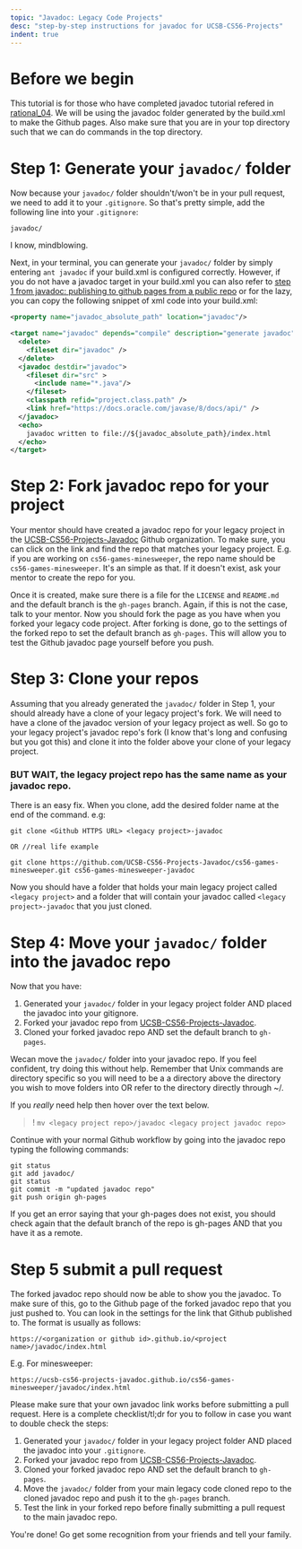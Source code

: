 ```yaml
---
topic: "Javadoc: Legacy Code Projects"
desc: "step-by-step instructions for javadoc for UCSB-CS56-Projects"
indent: true
---
```


# Before we begin

This tutorial is for those who have completed javadoc tutorial refered in [rational_04](http://ucsb-cs56-pconrad.github.io/tutorials/rational_ex04/). We will be using the javadoc folder generated by the build.xml to make the Github pages. Also make sure that you are in your top directory such that we can do commands in the top directory.

# Step 1: Generate your `javadoc/` folder

Now because your `javadoc/` folder shouldn't/won't be in your pull request, we need to add it to your `.gitignore`. So that's pretty simple, add the following line into your `.gitignore`:

  `javadoc/`
  
I know, mindblowing. 

Next, in your terminal, you can generate your `javadoc/` folder by simply entering `ant javadoc` if your build.xml is configured correctly. However, if you do not have a javadoc target in your build.xml you can also refer to [step 1 from javadoc: publishing to github pages from a public repo](http://ucsb-cs56-pconrad.github.io/topics/javadoc_publishing_to_github_pages_from_public_repo/) or for the lazy, you can copy the following snippet of xml code into your build.xml:

```xml
<property name="javadoc_absolute_path" location="javadoc"/>

<target name="javadoc" depends="compile" description="generate javadoc">
  <delete>
    <fileset dir="javadoc" />
  </delete>
  <javadoc destdir="javadoc">
    <fileset dir="src" >
      <include name="*.java"/>
    </fileset>
    <classpath refid="project.class.path" />
    <link href="https://docs.oracle.com/javase/8/docs/api/" />          
  </javadoc>
  <echo>
    javadoc written to file://${javadoc_absolute_path}/index.html
  </echo> 
</target>
```

# Step 2: Fork javadoc repo for your project

Your mentor should have created a javadoc repo for your legacy project in the [UCSB-CS56-Projects-Javadoc](https://github.com/UCSB-CS56-Projects-Javadoc) Github organization. To make sure, you can click on the link and find the repo that matches your legacy project. E.g. if you are working on `cs56-games-minesweeper`, the repo name should be `cs56-games-minesweeper`. It's an simple as that. If it doesn't exist, ask your mentor to create the repo for you. 

Once it is created, make sure there is a file for the `LICENSE` and `README.md` and the default branch is the `gh-pages` branch. Again, if this is not the case, talk to your mentor. Now you should fork the page as you have when you forked your legacy code project. After forking is done, go to the settings of the forked repo to set the default branch as `gh-pages`. This will allow you to test the Github javadoc page yourself before you push. 

# Step 3: Clone your repos

Assuming that you already generated the `javadoc/` folder in Step 1, your should already have a clone of your legacy project's fork. We will need to have a clone of the javadoc version of your legacy project as well. So go to your legacy project's javadoc repo's fork (I know that's long and confusing but you got this) and clone it into the folder above your clone of your legacy project.

### BUT WAIT, the legacy project repo has the same name as your javadoc repo.
There is an easy fix. When you clone, add the desired folder name at the end of the command. e.g:

    git clone <Github HTTPS URL> <legacy project>-javadoc

    OR //real life example

    git clone https://github.com/UCSB-CS56-Projects-Javadoc/cs56-games-minesweeper.git cs56-games-minesweeper-javadoc

Now you should have a folder that holds your main legacy project called `<legacy project>` and a folder that will contain your javadoc called `<legacy project>-javadoc` that you just cloned.


# Step 4: Move your `javadoc/` folder into the javadoc repo

Now that you have:

  1. Generated your `javadoc/` folder in your legacy project folder AND placed the javadoc into your gitignore.
  2. Forked your javadoc repo from [UCSB-CS56-Projects-Javadoc](https://github.com/UCSB-CS56-Projects-Javadoc).
  3. Cloned your forked javadoc repo AND set the default branch to `gh-pages`.

Wecan move the `javadoc/` folder into your javadoc repo. If you feel confident, try doing this without help.  Remember that Unix commands are directory specific so you will need to be a a directory above the directory you wish to move folders into OR refer to the directory directly through ~/.

If you _really_ need help then hover over the text below.
>! `mv <legacy project repo>/javadoc <legacy project javadoc repo>`

Continue with your normal Github workflow by going into the javadoc repo typing the following commands:
```
git status
git add javadoc/
git status
git commit -m "updated javadoc repo"
git push origin gh-pages
```
If you get an error saying that your gh-pages does not exist, you should check again that the default branch of the repo is gh-pages AND that you have it as a remote.

# Step 5 submit a pull request

The forked javadoc repo should now be able to show you the javadoc. To make sure of this, go to the Github page of the forked javadoc repo that you just pushed to. You can look in the settings for the link that Github published to. The format is usually as follows:

`https://<organization or github id>.github.io/<project name>/javadoc/index.html`

E.g. For minesweeper:

`https://ucsb-cs56-projects-javadoc.github.io/cs56-games-minesweeper/javadoc/index.html`

Please make sure that your own javadoc link works before submitting a pull request. Here is a complete checklist/tl;dr for you to follow in case you want to double check the steps:

  1. Generated your `javadoc/` folder in your legacy project folder AND placed the javadoc into your `.gitignore`.
  2. Forked your javadoc repo from [UCSB-CS56-Projects-Javadoc](https://github.com/UCSB-CS56-Projects-Javadoc).
  3. Cloned your forked javadoc repo AND set the default branch to `gh-pages`.
  4. Move the `javadoc/` folder from your main legacy code cloned repo to the cloned javadoc repo and push it to the `gh-pages` branch.
  5. Test the link in your forked repo before finally submitting a pull request to the main javadoc repo.

You're done! Go get some recognition from your friends and tell your family.
